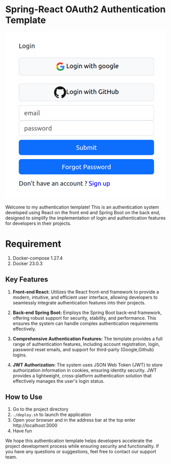 # Spring-React OAuth2 Authentication Template

![image](https://github.com/Kazama1996/spring-boot-react-oauth2-authentication-template/blob/main/main_page.png)

Welcome to my authentication template! This is an authentication system developed using React on the front end and Spring Boot on the back end, designed to simplify the implementation of login and authentication features for developers in their projects.


# Requirement
1. Docker-compose 1.27.4
2. Docker 23.0.3


## Key Features

1. **Front-end  React:**
   Utilizes the React front-end framework to provide a modern, intuitive, and efficient user interface, allowing developers to seamlessly integrate authentication features into their projects.

2. **Back-end   Spring Boot:**
   Employs the Spring Boot back-end framework, offering robust support for security, stability, and performance. This ensures the system can handle complex authentication requirements effectively.

3. **Comprehensive Authentication Features:**
      The template provides a full range of authentication features, including account registration, login, password reset emails, and support for third-party (Google,Github) logins.

4. **JWT Authorization:**
   The system uses JSON Web Token (JWT) to store authorization information in cookies, ensuring identity security. JWT provides a lightweight, cross-platform authentication solution that effectively manages the user's login status.

## How to Use

1. Go to the project directory 
2. `./deploy.sh` to launch the application
3. Open your browser and in the address bar at the top enter http://localhost:3000
4. Have fun

We hope this authentication template helps developers accelerate the project development process while ensuring security and functionality. If you have any questions or suggestions, feel free to contact our support team.